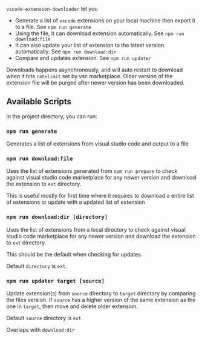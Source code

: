 `vscode-extension-downloader` let you
- Generate a list of `vscode` extensions on your local machine then export it to a file. See `npm run generate`
- Using the file, it can download extension automatically. See `npm run download:file`
- It can also update your list of extension to the latest version automatically. See `npm run download:dir`
- Compare and updates extension. See `npm run updater`

Downloads happens asynchronously, and will auto restart to download when it hits `ratelimit` set by vsc marketplace.
Older version of the extension file will be purged after newer version has been downloaded.

## Available Scripts

In the project directory, you can run:

### `npm run generate`

Generates a list of extensions from visual studio code and output to a file

### `npm run download:file`

Uses the list of extensions generated from `npm run prepare` to check against visual studio code marketplace for any newer version and download the extension to `ext` directory.

This is useful mostly for first time where it requires to download a entire list of extensions or update with a updated list of extension

### `npm run download:dir [directory]`

Uses the list of extensions from a local directory to check against visual studio code marketplace for any newer version and download the extension to `ext` directory.

This should be the default when checking for updates.

Default `directory` is `ext`.

### `npm run updater target [source]`

Update extension(s) from `source` directory to `target` directory by comparing the files version.
If `source` has a higher version of the same extension as the one in `target`, then move and delete older extension.

Default `source` directory is `ext`.

Overlaps with `download:dir`
